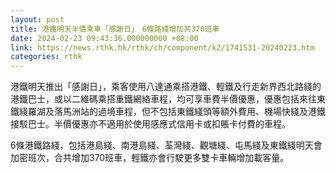 ```yaml
---
layout: post
title: 港鐵明天半價乘車「感謝日」　6條路綫增加共370班車
date: 2024-02-23 09:43:36.000000000 +08:00
link: https://news.rthk.hk/rthk/ch/component/k2/1741531-20240223.htm
categories: rthk
---
```


港鐵明天推出「感謝日」，乘客使用八達通乘搭港鐵、輕鐵及行走新界西北路綫的港鐵巴士，或以二維碼乘搭重鐵網絡車程，均可享車費半價優惠，優惠包括來往東鐵綫羅湖及落馬洲站的過境車程，但不包括東鐵綫頭等額外費用、機場快綫及港鐵接駁巴士。半價優惠亦不適用於使用感應式信用卡或扣賬卡付費的車程。

6條港鐵路綫，包括港島綫、南港島綫、荃灣綫、觀塘綫、屯馬綫及東鐵綫明天會加密班次，合共增加370班車，輕鐵亦會行駛更多雙卡車輛增加載客量。
